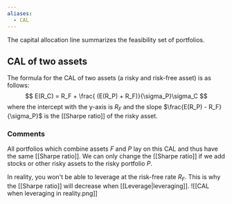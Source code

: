 ```yaml
---
aliases:
  - CAL
---
```

The capital allocation line summarizes the feasibility set of portfolios.
## CAL of two assets
The formula for the CAL of two assets (a risky and risk-free asset) is as follows:
$$ E(R_C) = R_F + \frac{ (E(R_P) + R_F)}{\sigma_P}\sigma_C $$
 where the intercept with the y-axis is $R_F$ and the slope $\frac{E(R_P) - R_F}{\sigma_P}$ is the [[Sharpe ratio]] of the  risky asset.
### Comments
All portfolios which combine assets $F$ and $P$ lay on this CAL and thus have the same [[Sharpe ratio]]. We can only change the [[Sharpe ratio]] if we add stocks or other risky assets to the risky portfolio $P$.

In reality, you won't be able to leverage at the risk-free rate $R_F$. This is why the [[Sharpe ratio]] will decrease when [[Leverage|leveraging]]. ![[CAL when leveraging in reality.png]]
